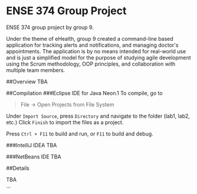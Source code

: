 # ENSE 374 Group Project
ENSE 374 group project by group 9.

Under the theme of eHealth, group 9 created a command-line based application for
tracking alerts and notifications, and managing doctor's appointments. The application is by no means intended for real-world use and is just a simplified model for the purpose of studying agile development using the Scrum methodology, OOP principles, and collaboration with multiple team members.

##Overview
TBA

##Compilation
###Eclipse IDE for Java Neon.1
To compile, go to
>File -> Open Projects from File System

Under `Import Source`, press `Directory` and navigate to the folder (lab1, lab2, etc.)
Click `Finish` to import the files as a project.

Press `Ctrl + F11` to build and run, or `F11` to build and debug.

###IntelliJ IDEA
TBA

###NetBeans IDE
TBA

##Details

TBA  
...